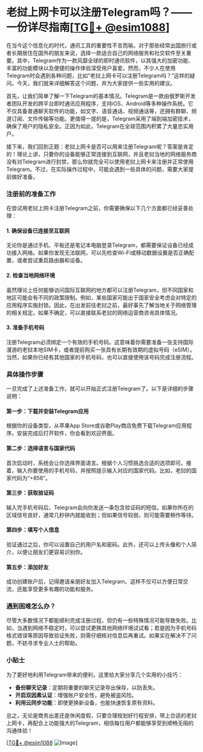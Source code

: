 # 老挝上网卡可以注册Telegram吗？——一份详尽指南[[TG💪+ @esim1088](https://t.me/s/esim1088)]

在当今这个信息化的时代，通讯工具的重要性不言而喻。对于那些经常出国旅行或者长期居住在国外的朋友来说，选择一款适合自己的网络服务和社交软件至关重要。其中，Telegram作为一款风靡全球的即时通讯软件，以其强大的加密功能、丰富的功能模块以及便捷的操作体验深受用户喜爱。然而，不少人在使用Telegram时会遇到各种问题，比如“老挝上网卡可以注册Telegram吗？”这样的疑问。今天，我们就来详细解答这个问题，并为大家提供一些实用的建议。

首先，让我们简单了解一下Telegram的基本情况。Telegram是一款由俄罗斯开发者团队开发的跨平台即时通讯应用程序，支持iOS、Android等多种操作系统。它不仅具备普通聊天软件的功能，如文字、语音通话、视频通话等，还拥有群聊、频道订阅、文件传输等功能。更值得一提的是，Telegram采用了端到端加密技术，确保了用户的隐私安全。正因为如此，Telegram在全球范围内积累了大量忠实用户。

接下来，我们回到正题：老挝上网卡是否可以用来注册Telegram呢？答案是肯定的！理论上讲，只要你的设备能够正常连接到互联网，并且老挝当地的网络服务商没有对Telegram进行封禁，那么你就完全可以使用老挝上网卡来注册并正常使用Telegram。不过，在实际操作过程中，可能会遇到一些具体的问题，需要大家提前做好准备。

### 注册前的准备工作

在尝试用老挝上网卡注册Telegram之前，你需要确保以下几个方面都已经妥善处理：

#### 1. 确保设备已连接至互联网
无论你是通过手机、平板还是笔记本电脑登录Telegram，都需要保证设备已经成功接入网络。如果你发现无法联网，可以先检查Wi-Fi或移动数据设置是否正确配置，或者尝试重启路由器和设备。

#### 2. 检查当地网络环境
虽然理论上任何能够访问国际互联网的地方都可以注册Telegram，但不同国家和地区可能会有不同的政策限制。例如，某些国家可能出于国家安全考虑会对特定的应用程序实施封锁。因此，在出发前往老挝之前，最好事先了解当地关于网络管理的相关规定。如果不确定，可以直接联系老挝的网络运营商咨询具体情况。

#### 3. 准备手机号码
注册Telegram必须绑定一个有效的手机号码。这意味着你需要准备一张支持国际漫游的老挝本地SIM卡，或者提前购买一张具有长期有效期的虚拟号码（eSIM）。当然，如果你已经有其他国家的手机号码，也可以直接使用该号码完成注册流程。

### 具体操作步骤

一旦完成了上述准备工作，就可以开始正式注册Telegram了。以下是详细的步骤说明：

#### 第一步：下载并安装Telegram应用
根据你的设备类型，从苹果App Store或谷歌Play商店免费下载Telegram应用程序。安装完成后打开软件，你会看到欢迎界面。

#### 第二步：选择语言与国家代码
首次启动时，系统会让你选择界面语言。根据个人习惯挑选合适的选项即可。接着，输入你要使用的手机号码，并按照提示输入对应的国家代码。比如，老挝的国家代码为“+856”。

#### 第三步：获取验证码
输入完手机号码后，Telegram会向你发送一条包含验证码的短信。如果你所在的区域信号良好，通常几秒钟内就能收到；但如果信号较弱，则可能需要稍作等待。

#### 第四步：填写个人信息
验证通过之后，你可以设置自己的用户名和密码。此外，还可以上传头像和个人简介，以便让朋友们更容易识别你。

#### 第五步：添加好友
成功创建账户后，记得邀请亲朋好友加入Telegram。这样不仅可以方便日常交流，还能享受更多有趣的功能和服务。

### 遇到困难怎么办？

尽管大多数情况下都能顺利完成注册过程，但仍有一些特殊情况可能导致失败。比如，当遇到网络不稳定时，可以尝试更换其他网络环境试试看；若是因为手机号码格式错误等原因导致验证失败，则需仔细核对信息后再重试。如果实在解决不了问题，不妨寻求专业人士的帮助。

### 小贴士

为了更好地利用Telegram带来的便利，这里给大家分享几个实用的小技巧：

- **备份聊天记录**：定期将重要的聊天记录导出保存，以防丢失。
- **开启双因素认证**：增强账户安全性，避免被盗风险。
- **利用云同步功能**：即使更换新设备，也能快速恢复原有资料。

总之，无论是商务出差还是休闲度假，只要合理规划好行程安排，带上合适的老挝上网卡，再配合上功能强大的Telegram，相信每位用户都能够享受到顺畅无阻的沟通体验！

[[TG💪+ @esim1088](https://t.me/s/esim1088) ![Image](https://i.postimg.cc/4NQfJmqS/Snipaste-2025-05-13-00-14-12.png)]